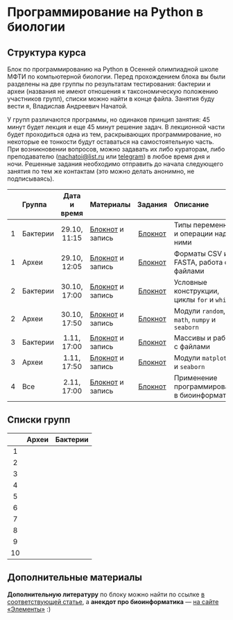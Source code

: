 # Программирование на Python в биологии

## Структура курса

Блок по программированию на Python в Осенней олимпиадной школе МФТИ по компьютерной биологии. Перед прохождением блока вы были разделены на две группы по результатам тестирования: бактерии и археи (названия не имеют отношения к таксономическую положению участников групп), списки можно найти в конце файла. Занятия буду вести я, Владислав Андреевич Начатой. 

У групп различаются программы, но одинаков принцип занятия: 45 минут будет лекция и еще 45 минут решение задач. В лекционной части будет проходиться одна из тем, раскрывающих программирование, но некоторые ее тонкости будут оставаться на самостоятельную часть. При возникновении вопросов, можно задавать их либо кураторам, либо преподавателю (nachatoi@list.ru или [telegram](https://t.me/subpolare)) в любое время дня и ночи. Решенные задания необходимо отправить до начала следующего занятия по тем же контактам (это можно делать анонимно, не подписываясь).  

|  | Группа | Дата и время | Материалы | Задания | Описание | 
| :------: | :------ | :------: | :------ | :------: | :------ | 
| 1 | Бактерии | 29.10, 11:15 | [Блокнот]() и запись | [Блокнот]() | Типы переменных и операции над ними | 
| 1 | Археи | 29.10, 12:05 | [Блокнот]() и запись | [Блокнот]() | Форматы CSV и FASTA, работа с файлами | 
| 2 | Бактерии | 30.10, 17:00 | [Блокнот]() и запись | [Блокнот]() | Условные конструкции, циклы `for` и `while` |
| 2 | Археи | 30.10, 17:50 | [Блокнот]() и запись | [Блокнот]() | Модули `random`, `math`, `numpy` и `seaborn` | 
| 3 | Бактерии | 1.11, 17:00 | [Блокнот]() и запись | [Блокнот]() | Массивы и работа с файлами  | 
| 3 | Археи | 1.11, 17:50 | [Блокнот]() и запись | [Блокнот]() | Модули `matplotlib` и `seaborn` | 
| 4 | Все | 2.11, 17:00 | [Блокнот]() и запись | [Блокнот]() | Применение программирования в биоинформатике | 

## Списки групп

|  | Археи | Бактерии |
| :------: | :------ | :------ | 
| 1 |  |  |
| 2 |  |  |
| 3 |  |  |
| 4 |  |  |
| 5 |  |  |
| 6 |  |  |
| 7 |  |  |
| 8 |  |  |
| 9 |  |  |
| 10 |  |  |

## Дополнительные материалы

**Дополнительную литературу** по блоку можно найти по ссылке [в соответствующей статье](https://vk.com/@nachatoi-literatura-po-python), а **анекдот про биоинформатика** — [на сайте «Элементы»](https://elementy.ru/nauchno-populyarnaya_biblioteka/432183/Bioinformatiki_proiskhozhdenie_i_zhiznennyy_tsikl) :)
